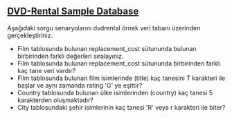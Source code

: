 ## <a href="https://github.com/frknsprnl/Tasks-Projects/blob/master/sql/dvd-rental-sample-database-diagram.png?raw=true"> DVD-Rental Sample Database </a>

Aşağıdaki sorgu senaryolarını dvdrental örnek veri tabanı üzerinden gerçekleştiriniz.

- Film tablosunda bulunan replacement_cost sütununda bulunan birbirinden farklı değerleri sıralayınız.
- Film tablosunda bulunan replacement_cost sütununda birbirinden farklı kaç tane veri vardır?
- Film tablosunda bulunan film isimlerinde (title) kaç tanesini T karakteri ile başlar ve aynı zamanda rating 'G' ye eşittir?
- Country tablosunda bulunan ülke isimlerinden (country) kaç tanesi 5 karakterden oluşmaktadır?
- City tablosundaki şehir isimlerinin kaç tanesi 'R' veya r karakteri ile biter?
